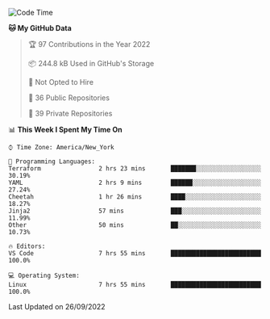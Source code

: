 <!--START_SECTION:waka-->
![Code Time](http://img.shields.io/badge/Code%20Time-101%20hrs%2037%20mins-blue)

**🐱 My GitHub Data** 

> 🏆 97 Contributions in the Year 2022
 > 
> 📦 244.8 kB Used in GitHub's Storage 
 > 
> 🚫 Not Opted to Hire
 > 
> 📜 36 Public Repositories 
 > 
> 🔑 39 Private Repositories  
 > 
📊 **This Week I Spent My Time On** 

```text
⌚︎ Time Zone: America/New_York

💬 Programming Languages: 
Terraform                2 hrs 23 mins       ███████░░░░░░░░░░░░░░░░░░   30.19% 
YAML                     2 hrs 9 mins        ██████░░░░░░░░░░░░░░░░░░░   27.24% 
Cheetah                  1 hr 26 mins        ████░░░░░░░░░░░░░░░░░░░░░   18.27% 
Jinja2                   57 mins             ███░░░░░░░░░░░░░░░░░░░░░░   11.99% 
Other                    50 mins             ██░░░░░░░░░░░░░░░░░░░░░░░   10.73%

🔥 Editors: 
VS Code                  7 hrs 55 mins       █████████████████████████   100.0%

💻 Operating System: 
Linux                    7 hrs 55 mins       █████████████████████████   100.0%

```


 Last Updated on 26/09/2022
<!--END_SECTION:waka-->